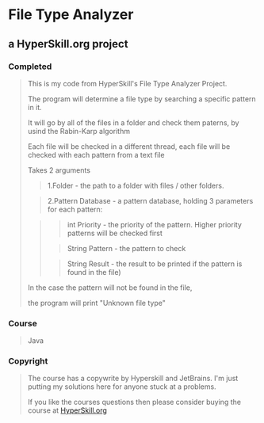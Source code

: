 # File Type Analyzer #
## a HyperSkill.org project ##
### Completed ###

> This is my code from HyperSkill's File Type Analyzer Project.
>
>
> The program will determine a file type by searching a specific pattern in it.
>
> It will go by all of the files in a folder and check them paterns, by usind the Rabin-Karp algorithm
>
>
> Each file will be checked in a different thread, each file will be checked with each pattern from a text file
>
> Takes 2 arguments
>
>> 1.Folder - the path to a folder with files / other folders.
>
>> 2.Pattern Database - a pattern database, holding 3 parameters for each pattern:
>
>>> int Priority - the priority of the pattern. Higher priority patterns will be checked first
>>
>>> String Pattern - the pattern to check
>>
>>> String Result - the result to be printed if the pattern is found in the file)
>
> In the case the pattern will not be found in the file,
>
> the program will print "Unknown file type"


### Course ###

> Java

### Copyright ###

> The course has a copywrite by Hyperskill and JetBrains. I'm just putting my solutions here for anyone stuck at a problems.
>
> If you like the courses questions then please consider buying the course at [HyperSkill.org](https://hyperskill.org/)
